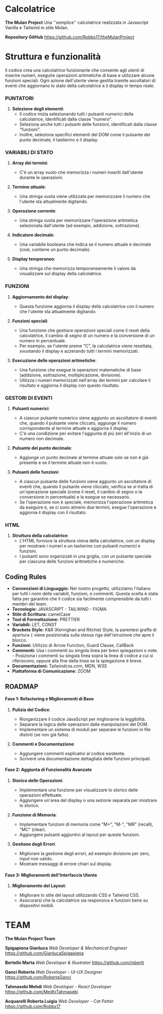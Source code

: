 
# Calcolatrice
**The Mulan Project**
Una ''semplice'' calcolatrice realizzata in Javascript Vanilla e Tailwind in stile Mulan. 

**Repository GitHub**
https://github.com/Robbs17/theMulanProject

# Struttura e funzionalità
Il codice crea una calcolatrice funzionante che consente agli utenti di inserire numeri, eseguire operazioni aritmetiche di base e utilizzare alcune funzioni speciali. 
Ogni azione dell'utente viene gestita tramite ascoltatori di eventi che aggiornano lo stato della calcolatrice e il display in tempo reale.


### PUNTATORI

1.  **Selezione degli elementi**:
    -   Il codice inizia selezionando tutti i pulsanti numerici della calcolatrice, identificati dalla classe "numero".
    -   Seleziona anche tutti i pulsanti delle funzioni, identificati dalla classe "funzioni".
    -   Inoltre, seleziona specifici elementi del DOM come il pulsante del punto decimale, il tastierino e il display.

### VARIABILI DI STATO

1.  **Array dei termini**:
    
    -   C'è un array vuoto che memorizza i numeri inseriti dall'utente durante le operazioni.
2.  **Termine attuale**:
    
    -   Una stringa vuota viene utilizzata per memorizzare il numero che l'utente sta attualmente digitando.
3.  **Operazione corrente**:
    
    -   Una stringa vuota per memorizzare l'operazione aritmetica selezionata dall'utente (ad esempio, addizione, sottrazione).
4.  **Indicatore decimale**:
    
    -   Una variabile booleana che indica se il numero attuale è decimale (cioè, contiene un punto decimale).
5.  **Display temporaneo**:
    
    -   Una stringa che memorizza temporaneamente il valore da visualizzare sul display della calcolatrice.

### FUNZIONI

1.  **Aggiornamento del display**:
    
    -   Questa funzione aggiorna il display della calcolatrice con il numero che l'utente sta attualmente digitando.
2.  **Funzioni speciali**:
    
    -   Una funzione che gestisce operazioni speciali come il reset della calcolatrice, il cambio di segno di un numero e la conversione di un numero in percentuale.
    -   Per esempio, se l'utente preme "C", la calcolatrice viene resettata, svuotando il display e azzerando tutti i termini memorizzati.
3.  **Esecuzione delle operazioni aritmetiche**:
    
    -   Una funzione che esegue le operazioni matematiche di base (addizione, sottrazione, moltiplicazione, divisione).
    -   Utilizza i numeri memorizzati nell'array dei termini per calcolare il risultato e aggiorna il display con questo risultato.

### GESTORI DI EVENTI

1.  **Pulsanti numerici**:
    
    -   A ciascun pulsante numerico viene aggiunto un ascoltatore di eventi che, quando il pulsante viene cliccato, aggiunge il numero corrispondente al termine attuale e aggiorna il display.
    -   C'è una condizione per evitare l'aggiunta di più zeri all'inizio di un numero non decimale.
2.  **Pulsante del punto decimale**:
    
    -   Aggiunge un punto decimale al termine attuale solo se non è già presente e se il termine attuale non è vuoto.
3.  **Pulsanti delle funzioni**:
    
    -   A ciascun pulsante delle funzioni viene aggiunto un ascoltatore di eventi che, quando il pulsante viene cliccato, verifica se si tratta di un'operazione speciale (come il reset, il cambio di segno o la conversione in percentuale) e la esegue se necessario.
    -   Se l'operazione non è speciale, memorizza l'operazione aritmetica da eseguire e, se ci sono almeno due termini, esegue l'operazione e aggiorna il display con il risultato.

### HTML

1.  **Struttura della calcolatrice**:
    -   L'HTML fornisce la struttura visiva della calcolatrice, con un display per mostrare i numeri e un tastierino con pulsanti numerici e funzioni.
    -   I pulsanti sono organizzati in una griglia, con un pulsante speciale per ciascuna delle funzioni aritmetiche e numeriche.


## Coding Rules

- **Convenzioni di Linguaggio:** Nel nostro progetto, utilizziamo l'italiano per tutti i nomi delle variabili, funzioni, e commenti. Questa scelta è stata fatta per garantire che il codice sia facilmente comprensibile da tutti i membri del team.
 - **Tecnologie:** JAVASCRIPT - TAILWIND - FIGMA
 -  **Stile di Scrittura:** camelCase
 - **Tool di Formattazione:** PRETTIER
 - **Variabili:** LET, CONST
 - **Brackets Style:** K&R (Kernighan and Ritchie) Style, la parentesi graffa di apertura `{` viene posizionata sulla stessa riga dell'istruzione che apre il blocco.
 - **Funzioni:** Utilizzo di Arrow Function, Guard Clause, CallBack
 - **Commenti:**  Usa i commenti su singola linea per brevi spiegazioni o note. - Posiziona i commenti su singola linea sopra la linea di codice a cui si riferiscono, oppure alla fine della linea se la spiegazione è breve.
 -  **Documentazioni:** Tailwindcss.com, MDN, W3S 
- **Piattaforma di Comunicazione:** ZOOM

## ROADMAP

#### Fase 1: Refactoring e Miglioramenti di Base

1.  **Pulizia del Codice**:
    
    -   Riorganizzare il codice JavaScript per migliorarne la leggibilità.
    -   Separare la logica delle operazioni dalle manipolazioni del DOM.
    -   Implementare un sistema di moduli per separare le funzioni in file distinti (se non già fatto).
2.  **Commenti e Documentazione**:
    
    -   Aggiungere commenti esplicativi al codice esistente.
    -   Scrivere una documentazione dettagliata delle funzioni principali.
#### Fase 2: Aggiunta di Funzionalità Avanzate

1.  **Storico delle Operazioni**:
    
    -   Implementare una funzione per visualizzare lo storico delle operazioni effettuate.
    -   Aggiungere un'area del display o una sezione separata per mostrare lo storico.
2.  **Funzione di Memoria**:
    
    -   Implementare funzioni di memoria come "M+", "M-", "MR" (recall), "MC" (clear).
    -   Aggiungere pulsanti aggiuntivi al layout per queste funzioni.
3.  **Gestione degli Errori**:
    
    -   Migliorare la gestione degli errori, ad esempio divisione per zero, input non valido.
    -   Mostrare messaggi di errore chiari sul display.

#### Fase 3: Miglioramenti dell'Interfaccia Utente

1.  **Miglioramento del Layout**:
    
    -   Migliorare lo stile del layout utilizzando CSS e Tailwind CSS.
    -   Assicurarsi che la calcolatrice sia responsiva e funzioni bene su dispositivi mobili.

# TEAM
**The Mulan Project Team**

**Spigapiena Gianluca** *Web Developer & Mechanical Engineer* 
https://github.com/GianlucaSpigapiena  
  
**Bertello Marta** *Web Developer & Illustrator*
https://github.com/mbertt  
  
**Ganci Roberta** *Web Developer - UI-UX Designer* 
https://github.com/RobertaGanci

**Tahmasebi Mehdi** *Web Developer - React Developer* 
https://github.com/MedhiTahmasebi

**Acquarelli Roberta Luigia** *Web Developer - Cat Petter* 
https://github.com/Robbs17
